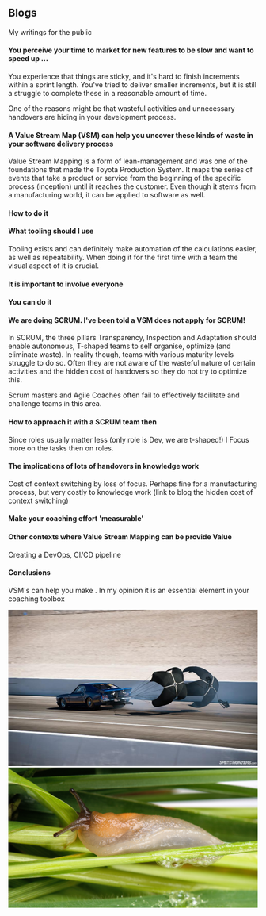 ## Blogs
My writings for the public

#### You perceive your time to market for new features to be slow and want to speed up ...
You experience that things are sticky, and it's hard to finish increments within a sprint length. You've tried to deliver smaller 
increments, but it is still a struggle to complete these in a reasonable amount of time.

One of the reasons might be that wasteful activities and unnecessary handovers are hiding in your
development process. 

#### A Value Stream Map (VSM) can help you uncover these kinds of waste in your software delivery process
Value Stream Mapping is a form of lean-management and was one of the foundations that made the Toyota Production 
System. It maps the series of events that take a product or service from the beginning of the specific process (inception) 
until it reaches the customer. Even though it stems from a manufacturing world, it can be applied to software as well. 

#### How to do it


#### What tooling should I use
Tooling exists and can definitely make automation of the calculations easier, as well as repeatability. 
When doing it for the first time with a team the visual aspect of it is crucial.

#### It is important to involve everyone


#### You can do it 

#### We are doing SCRUM. I've been told a VSM does not apply for SCRUM!
In SCRUM, the three pillars Transparency, Inspection and Adaptation should enable autonomous, T-shaped teams to 
self organise, optimize (and eliminate waste). In reality though, teams with various maturity levels struggle 
to do so. Often they are not aware of the wasteful nature of certain activities and the hidden cost of handovers so they
do not try to optimize this.  

Scrum masters and Agile Coaches often fail to effectively facilitate and challenge teams in this area.

#### How to approach it with a SCRUM team then
Since roles usually matter less (only role is Dev, we are t-shaped!) I Focus more on the tasks then on roles.   

#### The implications of lots of handovers in knowledge work
Cost of context switching by loss of focus. Perhaps fine for a manufacturing process, but very costly to knowledge work
(link to blog the hidden cost of context switching)

#### Make your coaching effort 'measurable'



#### Other contexts where Value Stream Mapping can be provide Value
Creating a DevOps, CI/CD pipeline

#### Conclusions
VSM's can help you make . In my opinion it is an essential element in your coaching toolbox 

![](parachute.jpg)
![](snail.jpg)
